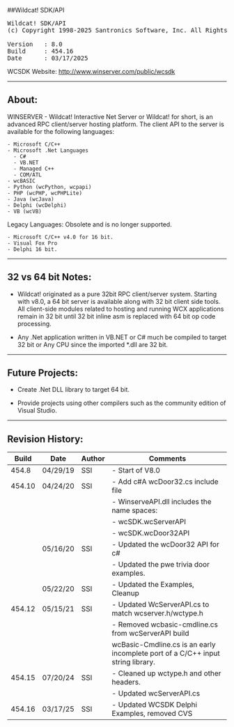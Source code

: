 ##Wildcat! SDK/API
<pre>
Wildcat! SDK/API
(c) Copyright 1998-2025 Santronics Software, Inc. All Rights Reserved.

Version   : 8.0
Build     : 454.16
Date      : 03/17/2025
</pre>

WCSDK Website: http://www.winserver.com/public/wcsdk

------
About:
------

WINSERVER - Wildcat! Interactive Net Server or Wildcat! for short, is an
advanced  RPC client/server hosting platform. The client API to the
server is available for the following languages:

    - Microsoft C/C++
    - Microsoft .Net Languages
      - C#
      - VB.NET
      - Managed C++
      - COM/ATL
    - wcBASIC
    - Python (wcPython, wcpapi)
    - PHP (wcPHP, wcPHPLite)
    - Java (wcJava)
    - Delphi (wcDelphi)
    - VB (wcVB)

Legacy Languages: Obsolete and is no longer supported.

    - Microsoft C/C++ v4.0 for 16 bit.
    - Visual Fox Pro
    - Delphi 16 bit.

-------------------
32 vs 64 bit Notes:
-------------------

- Wildcat! originated as a pure 32bit RPC client/server system.
  Starting with v8.0, a 64 bit server is available along with 32 bit
  client side tools. All client-side modules related to hosting and
  running WCX applications remain in 32 bit until 32 bit inline asm
  is replaced with 64 bit op code processing.

- Any .Net application written in VB.NET or C# much be compiled to
  target 32 bit or Any CPU since the imported *.dll are 32 bit.


------------------
Future Projects:
------------------

- Create .Net DLL library to target 64 bit.

- Provide projects using other compilers such as the community edition
  of Visual Studio.

-----------------
Revision History:
-----------------

| Build  | Date      | Author | Comments                                                         |
|--------|-----------|--------|------------------------------------------------------------------|
| 454.8  | 04/29/19  | SSI    | - Start of V8.0                                                  |
| 454.10 | 04/24/20  | SSI    | - Add c#A wcDoor32.cs include file                                |
|        |           |        | - WinserveAPI.dll includes the name spaces:                      |
|        |           |        |   - wcSDK.wcServerAPI                                            |
|        |           |        |   - wcSDK.wcDoor32API                                            |
|        | 05/16/20  | SSI    | - Updated the wcDoor32 API for c#                                |
|        |           |        | - Updated the pwe trivia door examples.                          |
|        | 05/22/20  | SSI    | - Updated the Examples, Cleanup                                  |
| 454.12 | 05/15/21  | SSI    | - Updated WcServerAPI.cs to match wcserver.h/wctype.h             |
|        |           |        | - Removed wcbasic-cmdline.cs from wcServerAPI build               |
|        |           |        |   wcBasic-Cmdline.cs is an early incomplete port of a C/C++ input string library. |
| 454.15 | 07/20/24  | SSI    | - Cleaned up wctype.h and other headers.                          |
|        |           |        | - Updated wcServerAPI.cs                                          |
| 454.16 | 03/17/25  | SSI    | - Updated WCSDK Delphi Examples, removed CVS                      |

